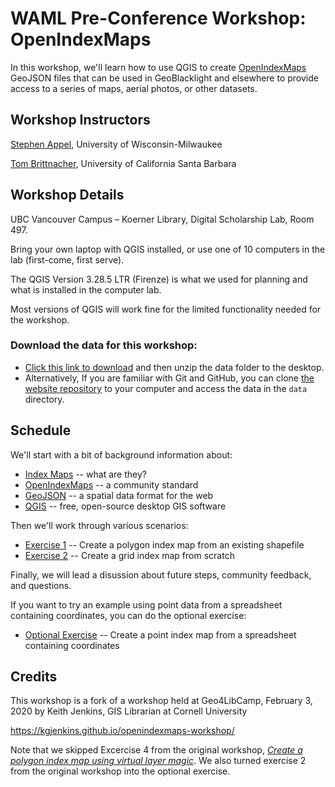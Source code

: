 # WAML Pre-Conference Workshop: OpenIndexMaps

In this workshop, we'll learn how to use QGIS to create
[OpenIndexMaps](https://openindexmaps.org/) GeoJSON files that can be used in GeoBlacklight
and elsewhere to provide access to a series of maps, aerial photos, or other datasets.

## Workshop Instructors

[Stephen Appel](https://uwm.edu/libraries/people/appel-stephen/),
University of Wisconsin-Milwaukee

[Tom Brittnacher](https://www.library.ucsb.edu/staff/tom-brittnacher),
University of California Santa Barbara

## Workshop Details

UBC Vancouver Campus – Koerner Library, Digital Scholarship Lab, Room 497. 

Bring your own laptop with QGIS installed,
or use one of 10 computers in the lab (first-come, first serve).

The QGIS Version 3.28.5 LTR (Firenze) is what we used for planning
and what is installed in the computer lab. 

Most versions of QGIS will work  fine for the limited functionality needed for the workshop.

### Download the data for this workshop:
- [Click this link to download](https://github.com/UWM-Libraries/waml-openindexmaps-workshop/releases/download/v1.1/data.zip)
and then unzip the data folder to the desktop.
- Alternatively, If you are familiar with Git and GitHub, you can clone
[the website repository](https://github.com/uwm-libraries/waml-openindexmaps-workshop/)
to your computer and access the data in the `data` directory.

## Schedule

We'll start with a bit of background information about:
- [Index Maps](index-maps) -- what are they?
- [OpenIndexMaps](openindexmaps) -- a community standard
- [GeoJSON](geojson) -- a spatial data format for the web
- [QGIS](qgis) -- free, open-source desktop GIS software

Then we'll work through various scenarios:
- [Exercise 1](exercise1) -- Create a polygon index map from an existing shapefile
- [Exercise 2](exercise2) -- Create a grid index map from scratch

Finally, we will lead a disussion about future steps, community feedback, and questions.

If you want to try an example using point data from a spreadsheet containing coordinates,
you can do the optional exercise:
- [Optional Exercise](exercise-optional) -- Create a point index map
 from a spreadsheet containing coordinates

## Credits

This workshop is a fork of a workshop held at Geo4LibCamp, February 3, 2020
by Keith Jenkins, GIS Librarian at Cornell University

<https://kgjenkins.github.io/openindexmaps-workshop/>

Note that we skipped Excercise 4 from the original workshop,
[_Create a polygon index map using virtual layer magic_](https://kgjenkins.github.io/openindexmaps-workshop/exercise4).
We also turned exercise 2 from the original workshop into the optional exercise.
